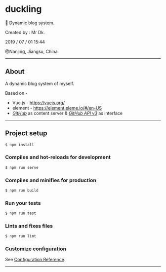# duckling
🦆 Dynamic blog system.

Created by : Mr Dk.

2019 / 07 / 01 15:44

@Nanjing, Jiangsu, China

---

## About

A dynamic blog system of myself.

Based on - 

* Vue.js - https://vuejs.org/
* element - https://element.eleme.io/#/en-US
* _[GitHub](https://github.com/)_ as content server & _[GitHub API v3](https://developer.github.com/v3/)_ as interface

---

## Project setup

```bash
$ npm install
```

### Compiles and hot-reloads for development
```bash
$ npm run serve
```

### Compiles and minifies for production
```bash
$ npm run build
```

### Run your tests
```bash
$ npm run test
```

### Lints and fixes files
```bash
$ npm run lint
```

### Customize configuration
See [Configuration Reference](https://cli.vuejs.org/config/).

---

